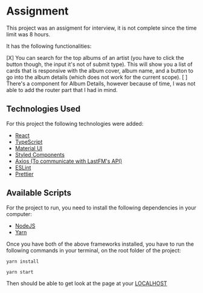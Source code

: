 # Assignment

This project was an assigment for interview, it is not complete since the time limit was 8 hours.

It has the following functionalities:

[X] You can search for the top albums of an artist (you have to click the button though, the input it's not of submit type). 
This will show you a list of cards that is responsive with the album cover, album name, and a button to go into the album details (which does not work for the current scope). 
[ ] There's a component for Album Details, however because of time, I was not able to add the router part that I had in mind.

## Technologies Used

For this project the following technologies were added:

* [React](https://reactjs.org)
* [TypeScript](https://www.typescriptlang.org)
* [Material UI](https://mui.com)
* [Styled Components](https://styled-components.com)
* [Axios (To communicate with LastFM's API)](https://axios-http.com)
* [ESLint](https://eslint.org)
* [Prettier](https://prettier.io)

## Available Scripts

For the project to run, you need to install the following dependencies in your computer:

* [NodeJS](https://nodejs.org/en/)
* [Yarn](https://yarnpkg.com)

Once you have both of the above frameworks installed, you have to run the following commands in your terminal, on the root folder of the project:

```shell
yarn install
```


```shell
yarn start
```

Then should be able to get look at the page at your [LOCALHOST](http://localhost:3000)
